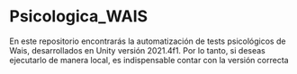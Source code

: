 # Psicologica_WAIS

En este repositorio encontrarás la automatización de tests psicológicos de Wais, desarrollados en Unity versión 2021.4f1. Por lo tanto, si deseas ejecutarlo de manera local, es indispensable contar con la versión correcta
